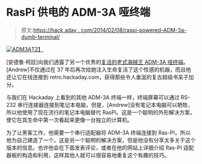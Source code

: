 # RasPi 供电的 ADM-3A 哑终端

> 原文:[https://hack aday . com/2014/02/08/raspi-powered-ADM-3a-dumb-terminal/](https://hackaday.com/2014/02/08/raspi-powered-adm-3a-dumb-terminal/)

[![ADM3A](../Images/a2a7dffd212c86cebbc21bef829e08e7.png)T2】](http://hackaday.com/wp-content/uploads/2014/02/adm3a.jpg)

[安德鲁·柯廷]向我们透露了另一个优秀的[复活的老式海贼王 ADM-3A 哑终端](http://adcurtin.wordpress.com/2014/01/26/adm3a-ancient-dumb-terminal/)。[Andrew]不仅通过在 37 年后再次给她注入生命复活了这个性感的机器，而且他还让它在线连接到 retro.hackaday.com，获得那些令人垂涎的复古超级书呆子加分。

与我们在 Hackaday 上看到的其他 ADM-3A 终端一样，终端屏幕可以通过 RS-232 串行连接器连接到笔记本电脑，但是，[Andrew]没有笔记本电脑可以牺牲，所以他使用了现在流行的笔记本电脑替代 RasPi。这是一个聪明的外形解决方案，使它在其生命中第一次看起来更像一台独立的计算机。

为了让黑客工作，他需要一个串行适配器将 ADM-3A 终端连接到 Ras-PI，所以他为自己建造了一个。这是另一个聪明的解决方案，但是他没有分享太多关于这个版本的信息。也许他会在下面发表评论，或者在他的网站上详细介绍 Ras-PI 适配器板的构造和利用，这样其他人就可以很容易地重复这个有趣的技巧。